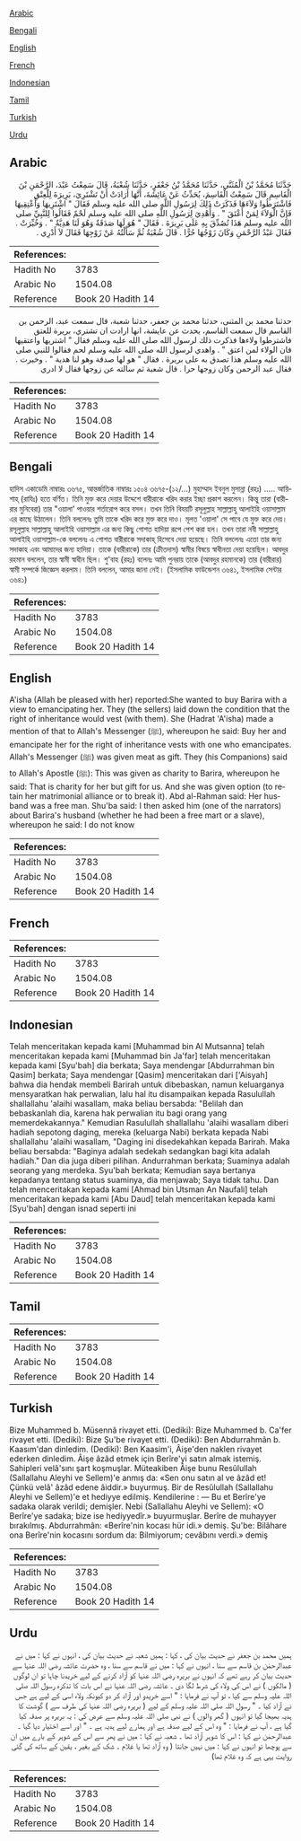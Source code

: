[Arabic](#arabic)

[Bengali](#bengali)

[English](#english)

[French](#french)

[Indonesian](#indonesian)

[Tamil](#tamil)

[Turkish](#turkish)

[Urdu](#urdu)

## Arabic


<div dir="rtl" lang="ar" style={{fontSize:'larger',backgroundColor:'#f8f9fa',padding:20}}>
حَدَّثَنَا مُحَمَّدُ بْنُ الْمُثَنَّى، حَدَّثَنَا مُحَمَّدُ بْنُ جَعْفَرٍ، حَدَّثَنَا شُعْبَةُ، قَالَ سَمِعْتُ عَبْدَ، الرَّحْمَنِ بْنَ الْقَاسِمِ قَالَ سَمِعْتُ الْقَاسِمَ، يُحَدِّثُ عَنْ عَائِشَةَ، أَنَّهَا أَرَادَتْ أَنْ تَشْتَرِيَ، بَرِيرَةَ لِلْعِتْقِ فَاشْتَرَطُوا وَلاَءَهَا فَذَكَرَتْ ذَلِكَ لِرَسُولِ اللَّهِ صلى الله عليه وسلم فَقَالَ ‏"‏ اشْتَرِيهَا وَأَعْتِقِيهَا فَإِنَّ الْوَلاَءَ لِمَنْ أَعْتَقَ ‏"‏ ‏.‏ وَأُهْدِيَ لِرَسُولِ اللَّهِ صلى الله عليه وسلم لَحْمٌ فَقَالُوا لِلنَّبِيِّ صلى الله عليه وسلم هَذَا تُصُدِّقَ بِهِ عَلَى بَرِيرَةَ ‏.‏ فَقَالَ ‏"‏ هُوَ لَهَا صَدَقَةٌ وَهُوَ لَنَا هَدِيَّةٌ ‏"‏ ‏.‏ وَخُيِّرَتْ ‏.‏ فَقَالَ عَبْدُ الرَّحْمَنِ وَكَانَ زَوْجُهَا حُرًّا ‏.‏ قَالَ شُعْبَةُ ثُمَّ سَأَلْتُهُ عَنْ زَوْجِهَا فَقَالَ لاَ أَدْرِي ‏.‏
</div>
<div style={{backgroundColor:'#f8f9fa',padding:20, marginBottom: 10}}><table> <thead> <tr> <th>References:</th> <th></th> </tr> </thead> <tbody><tr><td>Hadith No</td><td>3783</td></tr><tr><td>Arabic No</td><td>1504.08</td></tr><tr><td>Reference</td><td>Book 20 Hadith 14</td></tr></tbody></table></div>


<div dir="rtl" lang="ar" style={{fontSize:'larger',backgroundColor:'#f8f9fa',padding:20}}>
حدثنا محمد بن المثنى، حدثنا محمد بن جعفر، حدثنا شعبة، قال سمعت عبد، الرحمن بن القاسم قال سمعت القاسم، يحدث عن عايشة، انها ارادت ان تشتري، بريرة للعتق فاشترطوا ولاءها فذكرت ذلك لرسول الله صلى الله عليه وسلم فقال " اشتريها واعتقيها فان الولاء لمن اعتق " . واهدي لرسول الله صلى الله عليه وسلم لحم فقالوا للنبي صلى الله عليه وسلم هذا تصدق به على بريرة . فقال " هو لها صدقة وهو لنا هدية " . وخيرت . فقال عبد الرحمن وكان زوجها حرا . قال شعبة ثم سالته عن زوجها فقال لا ادري
</div>
<div style={{backgroundColor:'#f8f9fa',padding:20, marginBottom: 10}}><table> <thead> <tr> <th>References:</th> <th></th> </tr> </thead> <tbody><tr><td>Hadith No</td><td>3783</td></tr><tr><td>Arabic No</td><td>1504.08</td></tr><tr><td>Reference</td><td>Book 20 Hadith 14</td></tr></tbody></table></div>

## Bengali


<div dir="ltr" lang="bn" style={{fontSize:'larger',backgroundColor:'#f8f9fa',padding:20}}>
হাদিস একাডেমি নাম্বারঃ ৩৬৭৫, আন্তর্জাতিক নাম্বারঃ ১৫০৪ ৩৬৭৫-(১২/...) মুহাম্মাদ ইবনুল মুসান্না (রহঃ) ..... আয়িশাহ্ (রাযিঃ) হতে বর্ণিত। তিনি মুক্ত করে দেয়ার উদ্দেশে বারীরাকে খরিদ করার ইচ্ছা প্রকাশ করলেন। কিন্তু তারা (বারীরার মুনিবেরা) তার "ওয়ালা' পাওয়ার শর্তারোপ করে বসল। তখন তিনি বিযয়টি রসূলুল্লাহ সাল্লাল্লাহু আলাইহি ওয়াসাল্লাম এর কাছে উঠালেন। তিনি বললেনঃ তুমি তাকে খরিদ করে মুক্ত করে দাও। মূলত 'ওয়ালা' সে পাবে যে মুক্ত করে দেয়। রসূলুল্লাহ সাল্লাল্লাহু আলাইহি ওয়াসাল্লাম এর জন্য কিছু গোশত হাদিয়া রূপে পেশ করা হল। তখন তারা নবী সাল্লাল্লাহু আলাইহি ওয়াসাল্লাম-কে বললেনঃ এ গোশত বারীরাকে সদাকাহ্ হিসেবে দেয়া হয়েছে। তিনি বললেনঃ এতো তার জন্য সদাকাহ এবং আমাদের জন্য হাদিয়া। তাকে (বারীরাকে) তার (ক্রীতদাস) স্বামীর বিষয়ে স্বাধীনতা দেয়া হয়েছিল। আবদুর রহমান বললেন, তার স্বামী স্বাধীন ছিল। শু'বাহ (রহঃ) বলেনঃ আমি পুনরায় তাকে (আবদুর রহমানকে) তার (বারীরার) স্বামী সম্পর্কে জিজ্ঞেস করলাম। তিনি বললেন, আমার জানা নেই। (ইসলামিক ফাউন্ডেশন ৩৬৪১, ইসলামিক সেন্টার ৩৬৪১)
</div>
<div style={{backgroundColor:'#f8f9fa',padding:20, marginBottom: 10}}><table> <thead> <tr> <th>References:</th> <th></th> </tr> </thead> <tbody><tr><td>Hadith No</td><td>3783</td></tr><tr><td>Arabic No</td><td>1504.08</td></tr><tr><td>Reference</td><td>Book 20 Hadith 14</td></tr></tbody></table></div>

## English


<div dir="ltr" lang="en" style={{fontSize:'larger',backgroundColor:'#f8f9fa',padding:20}}>
A'isha (Allah be pleased with her) reported:She wanted to buy Barira with a view to emancipating her. They (the sellers) laid down the condition that the right of inheritance would vest (with them). She (Hadrat 'A'isha) made a mention of that to Allah's Messenger (ﷺ), whereupon he said: Buy her and emancipate her for the right of inheritance vests with one who emancipates. Allah's Messenger (ﷺ) was given meat as gift. They (his Companions) said to Allah's Apostle (ﷺ): This was given as charity to Barira, whereupon he said: That is charity for her but gift for us. And she was given option (to retain her matrimonial alliance or to break it). Abd al-Rahman said: Her husband was a free man. Shu'ba said: I then asked him (one of the narrators) about Barira's husband (whether he had been a free mart or a slave), whereupon he said: I do not know
</div>
<div style={{backgroundColor:'#f8f9fa',padding:20, marginBottom: 10}}><table> <thead> <tr> <th>References:</th> <th></th> </tr> </thead> <tbody><tr><td>Hadith No</td><td>3783</td></tr><tr><td>Arabic No</td><td>1504.08</td></tr><tr><td>Reference</td><td>Book 20 Hadith 14</td></tr></tbody></table></div>

## French


<div dir="ltr" lang="fr" style={{fontSize:'larger',backgroundColor:'#f8f9fa',padding:20}}>

</div>
<div style={{backgroundColor:'#f8f9fa',padding:20, marginBottom: 10}}><table> <thead> <tr> <th>References:</th> <th></th> </tr> </thead> <tbody><tr><td>Hadith No</td><td>3783</td></tr><tr><td>Arabic No</td><td>1504.08</td></tr><tr><td>Reference</td><td>Book 20 Hadith 14</td></tr></tbody></table></div>

## Indonesian


<div dir="ltr" lang="id" style={{fontSize:'larger',backgroundColor:'#f8f9fa',padding:20}}>
Telah menceritakan kepada kami [Muhammad bin Al Mutsanna] telah menceritakan kepada kami [Muhammad bin Ja'far] telah menceritakan kepada kami [Syu'bah] dia berkata; Saya mendengar [Abdurrahman bin Qasim] berkata; Saya mendengar [Qasim] menceritakan dari ['Aisyah] bahwa dia hendak membeli Barirah untuk dibebaskan, namun keluarganya mensyaratkan hak perwalian, lalu hal itu disampaikan kepada Rasulullah shallallahu 'alaihi wasallam, maka beliau bersabda: "Belilah dan bebaskanlah dia, karena hak perwalian itu bagi orang yang memerdekakannya." Kemudian Rasulullah shallallahu 'alaihi wasallam diberi hadiah sepotong daging, mereka (keluarga Nabi) berkata kepada Nabi shallallahu 'alaihi wasallam, "Daging ini disedekahkan kepada Barirah. Maka beliau bersabda: "Baginya adalah sedekah sedangkan bagi kita adalah hadiah." Dan dia juga diberi pilihan. Andurrahman berkata; Suaminya adalah seorang yang merdeka. Syu'bah berkata; Kemudian saya bertanya kepadanya tentang status suaminya, dia menjawab; Saya tidak tahu. Dan telah menceritakan kepada kami [Ahmad bin Utsman An Naufali] telah menceritakan kepada kami [Abu Daud] telah menceritakan kepada kami [Syu'bah] dengan isnad seperti ini
</div>
<div style={{backgroundColor:'#f8f9fa',padding:20, marginBottom: 10}}><table> <thead> <tr> <th>References:</th> <th></th> </tr> </thead> <tbody><tr><td>Hadith No</td><td>3783</td></tr><tr><td>Arabic No</td><td>1504.08</td></tr><tr><td>Reference</td><td>Book 20 Hadith 14</td></tr></tbody></table></div>

## Tamil


<div dir="ltr" lang="ta" style={{fontSize:'larger',backgroundColor:'#f8f9fa',padding:20}}>

</div>
<div style={{backgroundColor:'#f8f9fa',padding:20, marginBottom: 10}}><table> <thead> <tr> <th>References:</th> <th></th> </tr> </thead> <tbody><tr><td>Hadith No</td><td>3783</td></tr><tr><td>Arabic No</td><td>1504.08</td></tr><tr><td>Reference</td><td>Book 20 Hadith 14</td></tr></tbody></table></div>

## Turkish


<div dir="ltr" lang="tr" style={{fontSize:'larger',backgroundColor:'#f8f9fa',padding:20}}>
Bize Muhammed b. Müsennâ rivayet etti. (Dediki): Bize Muhammed b. Ca'fer rivayet etti. (Dediki): Bize Şu'be rivayet etti. (Dediki): Ben Abdurrahmân b. Kaasım'dan dinledim. (Dediki): Ben Kaasim'i, Âişe'den naklen rivayet ederken dinledim. Âişe âzâd etmek için Berîre'yi satın almak istemiş. Sahipleri velâ'sını şart koşmuşlar. Müteakiben Âişe bunu Resûlullah (Sallallahu Aleyhi ve Sellem)'e anmış da: «Sen onu satın al ve âzâd et! Çünkü velâ' âzâd edene âiddir.» buyurmuş. Bir de Resûlullah (Sallallahu Aleyhi ve Sellem)'e et hediyye edilmiş. Kendilerine : — Bu et Berîre'ye sadaka olarak verildi; demişler. Nebi (Sallallahu Aleyhi ve Sellem): «O Berîre'ye sadaka; bize ise hediyyedîr.» buyurmuşlar. Berîre de muhayyer bırakılmış. Abdurrahmân: «Berîre'nin kocası hür idi.» demiş. Şu'be: Bilâhare ona Berîre'nin kocasını sordum da: Bilmiyorum; cevâbını verdi.» demiş
</div>
<div style={{backgroundColor:'#f8f9fa',padding:20, marginBottom: 10}}><table> <thead> <tr> <th>References:</th> <th></th> </tr> </thead> <tbody><tr><td>Hadith No</td><td>3783</td></tr><tr><td>Arabic No</td><td>1504.08</td></tr><tr><td>Reference</td><td>Book 20 Hadith 14</td></tr></tbody></table></div>

## Urdu


<div dir="rtl" lang="ur" style={{fontSize:'larger',backgroundColor:'#f8f9fa',padding:20}}>
ہمیں محمد بن جعفر نے حدیث بیان کی ، کہا : ہمیں شعبہ نے حدیث بیان کی ، انہوں نے کہا : میں نے عبدالرحمٰن بن قاسم سے سنا ، انہوں نے کہا : میں نے قاسم سے سنا ، وہ حضرت عائشہ رضی اللہ عنہا سے حدیث بیان کر رہے تھے کہ انہوں نے بریرہ رضی اللہ عنہا کو آزاد کرنے کے لیے خریدنا چاہا تو ان لوگوں ( مالکوں ) نے اس کی ولاء کی شرط لگا دی ۔ عائشہ رضی اللہ عنہا نے اس بات کا تذکرہ رسول اللہ صلی اللہ علیہ وسلم سے کیا ، تو آپ نے فرمایا : " اسے خریدو اور آزاد کر دو کیونکہ ولاء اسی کے لیے ہے جس نے آزاد کیا ۔ " رسول اللہ صلی اللہ علیہ وسلم کے لیے ( بریرہ رضی اللہ عنہا کی طرف سے ) گوشت کا ہدیہ بھیجا گیا تو انہوں ( گھر والوں ) نے نبی صلی اللہ علیہ وسلم سے عرض کی : یہ بریرہ پر صدقہ کیا گیا ہے ، آپ نے فرمایا : " وہ اس کے لیے صدقہ ہے اور ہمارے لیے ہدیہ ہے ۔ " اور اسے اختیار دیا گیا ۔ عبدالرحمٰن نے کہا : اس کا شوہر آزاد تھا ۔ شعبہ نے کہا : میں نے پھر سے اس کے شوہر کے بارے میں ان سے پوچھا تو انہوں نے کہا : میں نہیں جانتا ( وہ آزاد تھا یا غلام ۔ شک کے بغیر ، یقین کے ساتھ کی گئی روایت یہی ہے کہ وہ غلام تھا)
</div>
<div style={{backgroundColor:'#f8f9fa',padding:20, marginBottom: 10}}><table> <thead> <tr> <th>References:</th> <th></th> </tr> </thead> <tbody><tr><td>Hadith No</td><td>3783</td></tr><tr><td>Arabic No</td><td>1504.08</td></tr><tr><td>Reference</td><td>Book 20 Hadith 14</td></tr></tbody></table></div>